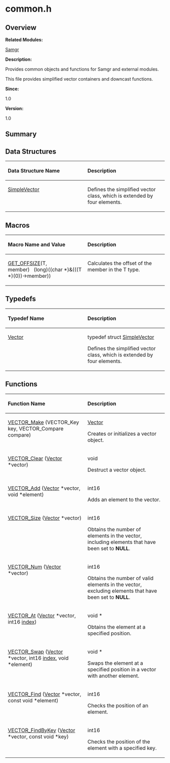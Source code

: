 # common.h<a name="ZH-CN_TOPIC_0000001055228012"></a>

## **Overview**<a name="section442599878084829"></a>

**Related Modules:**

[Samgr](Samgr.md)

**Description:**

Provides common objects and functions for Samgr and external modules. 

This file provides simplified vector containers and downcast functions. 

**Since:**

1.0

**Version:**

1.0

## **Summary**<a name="section1465612784084829"></a>

## Data Structures<a name="nested-classes"></a>

<a name="table645771945084829"></a>
<table><thead align="left"><tr id="row895033026084829"><th class="cellrowborder" valign="top" width="50%" id="mcps1.1.3.1.1"><p id="p1465440290084829"><a name="p1465440290084829"></a><a name="p1465440290084829"></a>Data Structure Name</p>
</th>
<th class="cellrowborder" valign="top" width="50%" id="mcps1.1.3.1.2"><p id="p343099128084829"><a name="p343099128084829"></a><a name="p343099128084829"></a>Description</p>
</th>
</tr>
</thead>
<tbody><tr id="row1829469714084829"><td class="cellrowborder" valign="top" width="50%" headers="mcps1.1.3.1.1 "><p id="p1053495260084829"><a name="p1053495260084829"></a><a name="p1053495260084829"></a><a href="SimpleVector.md">SimpleVector</a></p>
</td>
<td class="cellrowborder" valign="top" width="50%" headers="mcps1.1.3.1.2 "><p id="p1130662023084829"><a name="p1130662023084829"></a><a name="p1130662023084829"></a>Defines the simplified vector class, which is extended by four elements. </p>
</td>
</tr>
</tbody>
</table>

## Macros<a name="define-members"></a>

<a name="table1342798978084829"></a>
<table><thead align="left"><tr id="row684569336084829"><th class="cellrowborder" valign="top" width="50%" id="mcps1.1.3.1.1"><p id="p2013278882084829"><a name="p2013278882084829"></a><a name="p2013278882084829"></a>Macro Name and Value</p>
</th>
<th class="cellrowborder" valign="top" width="50%" id="mcps1.1.3.1.2"><p id="p760384676084829"><a name="p760384676084829"></a><a name="p760384676084829"></a>Description</p>
</th>
</tr>
</thead>
<tbody><tr id="row1748160862084829"><td class="cellrowborder" valign="top" width="50%" headers="mcps1.1.3.1.1 "><p id="p1951619495084829"><a name="p1951619495084829"></a><a name="p1951619495084829"></a><a href="Samgr.md#gab094855efe05ae51eaaf3e0ddf0346cc">GET_OFFSIZE</a>(T, member)&nbsp;&nbsp;&nbsp;(long)((char *)&amp;(((T *)(0))-&gt;member))</p>
</td>
<td class="cellrowborder" valign="top" width="50%" headers="mcps1.1.3.1.2 "><p id="p1481142113084829"><a name="p1481142113084829"></a><a name="p1481142113084829"></a>Calculates the offset of the member in the T type. </p>
</td>
</tr>
</tbody>
</table>

## Typedefs<a name="typedef-members"></a>

<a name="table629763407084829"></a>
<table><thead align="left"><tr id="row211825259084829"><th class="cellrowborder" valign="top" width="50%" id="mcps1.1.3.1.1"><p id="p841756497084829"><a name="p841756497084829"></a><a name="p841756497084829"></a>Typedef Name</p>
</th>
<th class="cellrowborder" valign="top" width="50%" id="mcps1.1.3.1.2"><p id="p1008946612084829"><a name="p1008946612084829"></a><a name="p1008946612084829"></a>Description</p>
</th>
</tr>
</thead>
<tbody><tr id="row279621227084829"><td class="cellrowborder" valign="top" width="50%" headers="mcps1.1.3.1.1 "><p id="p1826683570084829"><a name="p1826683570084829"></a><a name="p1826683570084829"></a><a href="Samgr.md#ga255ca81c214b8a94a90f786ceef94514">Vector</a></p>
</td>
<td class="cellrowborder" valign="top" width="50%" headers="mcps1.1.3.1.2 "><p id="p1915636425084829"><a name="p1915636425084829"></a><a name="p1915636425084829"></a>typedef struct <a href="SimpleVector.md">SimpleVector</a>&nbsp;</p>
<p id="p1295488024084829"><a name="p1295488024084829"></a><a name="p1295488024084829"></a>Defines the simplified vector class, which is extended by four elements. </p>
</td>
</tr>
</tbody>
</table>

## Functions<a name="func-members"></a>

<a name="table914503870084829"></a>
<table><thead align="left"><tr id="row1480004627084829"><th class="cellrowborder" valign="top" width="50%" id="mcps1.1.3.1.1"><p id="p994091695084829"><a name="p994091695084829"></a><a name="p994091695084829"></a>Function Name</p>
</th>
<th class="cellrowborder" valign="top" width="50%" id="mcps1.1.3.1.2"><p id="p1924818835084829"><a name="p1924818835084829"></a><a name="p1924818835084829"></a>Description</p>
</th>
</tr>
</thead>
<tbody><tr id="row341086008084829"><td class="cellrowborder" valign="top" width="50%" headers="mcps1.1.3.1.1 "><p id="p1993631919084829"><a name="p1993631919084829"></a><a name="p1993631919084829"></a><a href="Samgr.md#gae790345f8a2863c143bfee4bab3fb6d7">VECTOR_Make</a> (VECTOR_Key key, VECTOR_Compare compare)</p>
</td>
<td class="cellrowborder" valign="top" width="50%" headers="mcps1.1.3.1.2 "><p id="p460002576084829"><a name="p460002576084829"></a><a name="p460002576084829"></a><a href="Samgr.md#ga255ca81c214b8a94a90f786ceef94514">Vector</a>&nbsp;</p>
<p id="p911995001084829"><a name="p911995001084829"></a><a name="p911995001084829"></a>Creates or initializes a vector object. </p>
</td>
</tr>
<tr id="row1678313751084829"><td class="cellrowborder" valign="top" width="50%" headers="mcps1.1.3.1.1 "><p id="p621409671084829"><a name="p621409671084829"></a><a name="p621409671084829"></a><a href="Samgr.md#gaebfe9ac38f2667d61bf39420aa8e7035">VECTOR_Clear</a> (<a href="Samgr.md#ga255ca81c214b8a94a90f786ceef94514">Vector</a> *vector)</p>
</td>
<td class="cellrowborder" valign="top" width="50%" headers="mcps1.1.3.1.2 "><p id="p985384400084829"><a name="p985384400084829"></a><a name="p985384400084829"></a>void&nbsp;</p>
<p id="p745201302084829"><a name="p745201302084829"></a><a name="p745201302084829"></a>Destruct a vector object. </p>
</td>
</tr>
<tr id="row1151716189084829"><td class="cellrowborder" valign="top" width="50%" headers="mcps1.1.3.1.1 "><p id="p238184110084829"><a name="p238184110084829"></a><a name="p238184110084829"></a><a href="Samgr.md#ga234ba2452c973e9fa4a8be47eaea9d06">VECTOR_Add</a> (<a href="Samgr.md#ga255ca81c214b8a94a90f786ceef94514">Vector</a> *vector, void *element)</p>
</td>
<td class="cellrowborder" valign="top" width="50%" headers="mcps1.1.3.1.2 "><p id="p805674329084829"><a name="p805674329084829"></a><a name="p805674329084829"></a>int16&nbsp;</p>
<p id="p1436443396084829"><a name="p1436443396084829"></a><a name="p1436443396084829"></a>Adds an element to the vector. </p>
</td>
</tr>
<tr id="row2063212975084829"><td class="cellrowborder" valign="top" width="50%" headers="mcps1.1.3.1.1 "><p id="p567382327084829"><a name="p567382327084829"></a><a name="p567382327084829"></a><a href="Samgr.md#ga1432f30c136d14bc00414d883d8be3bd">VECTOR_Size</a> (<a href="Samgr.md#ga255ca81c214b8a94a90f786ceef94514">Vector</a> *vector)</p>
</td>
<td class="cellrowborder" valign="top" width="50%" headers="mcps1.1.3.1.2 "><p id="p1216378305084829"><a name="p1216378305084829"></a><a name="p1216378305084829"></a>int16&nbsp;</p>
<p id="p1984979656084829"><a name="p1984979656084829"></a><a name="p1984979656084829"></a>Obtains the number of elements in the vector, including elements that have been set to <strong id="b1254256173084829"><a name="b1254256173084829"></a><a name="b1254256173084829"></a>NULL</strong>. </p>
</td>
</tr>
<tr id="row786643968084829"><td class="cellrowborder" valign="top" width="50%" headers="mcps1.1.3.1.1 "><p id="p1283731084829"><a name="p1283731084829"></a><a name="p1283731084829"></a><a href="Samgr.md#ga90523bfd48091a0135f74670076af4d5">VECTOR_Num</a> (<a href="Samgr.md#ga255ca81c214b8a94a90f786ceef94514">Vector</a> *vector)</p>
</td>
<td class="cellrowborder" valign="top" width="50%" headers="mcps1.1.3.1.2 "><p id="p1579904021084829"><a name="p1579904021084829"></a><a name="p1579904021084829"></a>int16&nbsp;</p>
<p id="p1381585756084829"><a name="p1381585756084829"></a><a name="p1381585756084829"></a>Obtains the number of valid elements in the vector, excluding elements that have been set to <strong id="b1993478785084829"><a name="b1993478785084829"></a><a name="b1993478785084829"></a>NULL</strong>. </p>
</td>
</tr>
<tr id="row78862721084829"><td class="cellrowborder" valign="top" width="50%" headers="mcps1.1.3.1.1 "><p id="p940902735084829"><a name="p940902735084829"></a><a name="p940902735084829"></a><a href="Samgr.md#ga75210ba0bd37a38a1902c4904e61246a">VECTOR_At</a> (<a href="Samgr.md#ga255ca81c214b8a94a90f786ceef94514">Vector</a> *vector, int16 <a href="UTILS.md#ga1d3748ca570dcb09a2fb28e8015107dd">index</a>)</p>
</td>
<td class="cellrowborder" valign="top" width="50%" headers="mcps1.1.3.1.2 "><p id="p480539533084829"><a name="p480539533084829"></a><a name="p480539533084829"></a>void *&nbsp;</p>
<p id="p1078481822084829"><a name="p1078481822084829"></a><a name="p1078481822084829"></a>Obtains the element at a specified position. </p>
</td>
</tr>
<tr id="row1513843380084829"><td class="cellrowborder" valign="top" width="50%" headers="mcps1.1.3.1.1 "><p id="p1307298800084829"><a name="p1307298800084829"></a><a name="p1307298800084829"></a><a href="Samgr.md#ga7f435d33ba61d145de9d5892b68a0eda">VECTOR_Swap</a> (<a href="Samgr.md#ga255ca81c214b8a94a90f786ceef94514">Vector</a> *vector, int16 <a href="UTILS.md#ga1d3748ca570dcb09a2fb28e8015107dd">index</a>, void *element)</p>
</td>
<td class="cellrowborder" valign="top" width="50%" headers="mcps1.1.3.1.2 "><p id="p1873037282084829"><a name="p1873037282084829"></a><a name="p1873037282084829"></a>void *&nbsp;</p>
<p id="p1183549760084829"><a name="p1183549760084829"></a><a name="p1183549760084829"></a>Swaps the element at a specified position in a vector with another element. </p>
</td>
</tr>
<tr id="row1063540854084829"><td class="cellrowborder" valign="top" width="50%" headers="mcps1.1.3.1.1 "><p id="p863328461084829"><a name="p863328461084829"></a><a name="p863328461084829"></a><a href="Samgr.md#gaabc5b0eda1ee6889411e6dacb233cb07">VECTOR_Find</a> (<a href="Samgr.md#ga255ca81c214b8a94a90f786ceef94514">Vector</a> *vector, const void *element)</p>
</td>
<td class="cellrowborder" valign="top" width="50%" headers="mcps1.1.3.1.2 "><p id="p177130075084829"><a name="p177130075084829"></a><a name="p177130075084829"></a>int16&nbsp;</p>
<p id="p1048676133084829"><a name="p1048676133084829"></a><a name="p1048676133084829"></a>Checks the position of an element. </p>
</td>
</tr>
<tr id="row1943039642084829"><td class="cellrowborder" valign="top" width="50%" headers="mcps1.1.3.1.1 "><p id="p1846340884084829"><a name="p1846340884084829"></a><a name="p1846340884084829"></a><a href="Samgr.md#gac65bc6dc959a90d95dff93368abd97c7">VECTOR_FindByKey</a> (<a href="Samgr.md#ga255ca81c214b8a94a90f786ceef94514">Vector</a> *vector, const void *key)</p>
</td>
<td class="cellrowborder" valign="top" width="50%" headers="mcps1.1.3.1.2 "><p id="p1185594924084829"><a name="p1185594924084829"></a><a name="p1185594924084829"></a>int16&nbsp;</p>
<p id="p614322523084829"><a name="p614322523084829"></a><a name="p614322523084829"></a>Checks the position of the element with a specified key. </p>
</td>
</tr>
</tbody>
</table>

